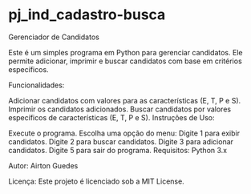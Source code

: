# pj_ind_cadastro-busca
Gerenciador de Candidatos

Este é um simples programa em Python para gerenciar candidatos. Ele permite adicionar, imprimir e buscar candidatos com base em critérios específicos.

Funcionalidades:

Adicionar candidatos com valores para as características (E, T, P e S).
Imprimir os candidatos adicionados.
Buscar candidatos por valores específicos de características (E, T, P e S).
Instruções de Uso:

Execute o programa.
Escolha uma opção do menu:
Digite 1 para exibir candidatos.
Digite 2 para buscar candidatos.
Digite 3 para adicionar candidatos.
Digite 5 para sair do programa.
Requisitos:
Python 3.x

Autor:
Airton Guedes

Licença:
Este projeto é licenciado sob a MIT License.
